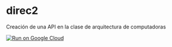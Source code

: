 # direc2
Creación de una API en la clase de arquitectura de computadoras

[![Run on Google Cloud](https://storage.googleapis.com/cloudrun/button.svg)](https://console.cloud.google.com/cloudshell/editor?shellonly=true&cloudshell_image=grc.io/cloudrun/button&cloudshell_git_repo=[YOUR_HTTP_GIT_URL])